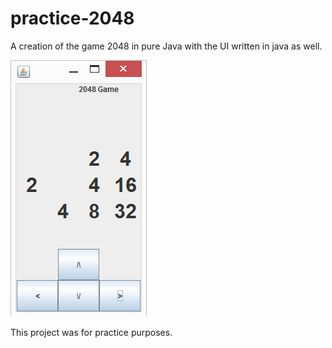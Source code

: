 # practice-2048

A creation of the game 2048 in pure Java with the UI written in java as well.


![ScreenShot](screen-shot.PNG?raw=true)


This project was for practice purposes.


